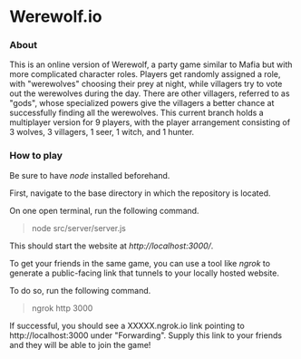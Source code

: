# Werewolf.io

### About

This is an online version of Werewolf, a party game similar to Mafia but with more complicated character roles. Players get randomly assigned a role, with "werewolves" choosing their prey at night, while villagers try to vote out the werewolves during the day. There are other villagers, referred to as "gods", whose specialized powers give the villagers a better chance at successfully finding all the werewolves. This current branch holds a multiplayer version for 9 players, with the player arrangement consisting of 3 wolves, 3 villagers, 1 seer, 1 witch, and 1 hunter. 

### How to play

Be sure to have *node* installed beforehand.

First, navigate to the base directory in which the repository is located. 

On one open terminal, run the following command.

> node src/server/server.js

This should start the website at *http://localhost:3000/*.

To get your friends in the same game, you can use a tool like *ngrok* to generate a public-facing link that tunnels to your locally hosted website.

To do so, run the following command.

> ngrok http 3000

If successful, you should see a XXXXX.ngrok.io link pointing to http://localhost:3000 under "Forwarding". Supply this link to your friends and they will be able to join the game!
